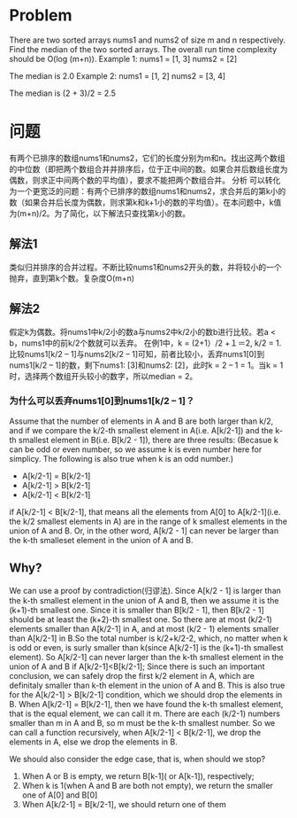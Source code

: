 # Problem
There are two sorted arrays nums1 and nums2 of size m and n respectively.
Find the median of the two sorted arrays. The overall run time complexity should be O(log (m+n)).
Example 1:
nums1 = [1, 3]
nums2 = [2]

The median is 2.0
Example 2:
nums1 = [1, 2]
nums2 = [3, 4]

The median is (2 + 3)/2 = 2.5

# 问题
有两个已排序的数组nums1和nums2，它们的长度分别为m和n。找出这两个数组的中位数（即把两个数组合并并排序后，位于正中间的数。如果合并后数组长度为偶数，则求正中间两个数的平均值），要求不能把两个数组合并。
分析
可以转化为一个更宽泛的问题：有两个已排序的数组nums1和nums2，求合并后的第k小的数（如果合并后长度为偶数，则求第k和k+1小的数的平均值）。在本问题中，k值为(m+n)/2。为了简化，以下解法只查找第k小的数。

## 解法1
类似归并排序的合并过程。不断比较nums1和nums2开头的数，并将较小的一个抛弃，直到第k个数。复杂度O(m+n)

## 解法2
假定k为偶数。将nums1中k/2小的数a与nums2中k/2小的数b进行比较。若a < b，nums1中的前k/2个数就可以丢弃。
在例1中，k = (2+1）/2 +１＝2, k/2 = 1. 比较nums1[k/2 – 1]与nums2[k/2 – 1]可知，前者比较小，丢弃nums1[0]到nums1[k/2 – 1]的数，剩下nums1: [3]和nums2: [2]，此时k = 2 – 1 = 1。当k = 1时，选择两个数组开头较小的数字，所以median = 2。

### 为什么可以丢弃nums1[0]到nums1[k/2 – 1]？
Assume that the number of elements in A and B are both larger than k/2, and if we compare the k/2-th smallest element in A(i.e. A[k/2-1]) and the k-th smallest element in B(i.e. B[k/2 - 1]), there are three results:
(Becasue k can be odd or even number, so we assume k is even number here for simplicy. The following is also true when k is an odd number.)

* A[k/2-1] = B[k/2-1]
* A[k/2-1] > B[k/2-1]
* A[k/2-1] < B[k/2-1]

if A[k/2-1] < B[k/2-1], that means all the elements from A[0] to A[k/2-1](i.e. the k/2 smallest elements in A) are in the range of k smallest elements in the union of A and B. Or, in the other word, A[k/2 - 1] can never be larger than the k-th smalleset element in the union of A and B.

## Why?
We can use a proof by contradiction(归谬法). Since A[k/2 - 1] is larger than the k-th smallest element in the union of A and B, then we assume it is the (k+1)-th smallest one. Since it is smaller than B[k/2 - 1], then B[k/2 - 1] should be at least the (k+2)-th smallest one. So there are at most (k/2-1) elements smaller than A[k/2-1] in A, and at most (k/2 - 1) elements smaller than A[k/2-1] in B.So the total number is k/2+k/2-2, which, no matter when k is odd or even, is surly smaller than k(since A[k/2-1] is the (k+1)-th smallest element). So A[k/2-1] can never larger than the k-th smallest element in the union of A and B if A[k/2-1]<B[k/2-1];
Since there is such an important conclusion, we can safely drop the first k/2 element in A, which are definitaly smaller than k-th element in the union of A and B. This is also true for the A[k/2-1] > B[k/2-1] condition, which we should drop the elements in B.
When A[k/2-1] = B[k/2-1], then we have found the k-th smallest element, that is the equal element, we can call it m. There are each (k/2-1) numbers smaller than m in A and B, so m must be the k-th smallest number. So we can call a function recursively, when A[k/2-1] < B[k/2-1], we drop the elements in A, else we drop the elements in B.


We should also consider the edge case, that is, when should we stop?
1. When A or B is empty, we return B[k-1]( or A[k-1]), respectively;
2. When k is 1(when A and B are both not empty), we return the smaller one of A[0] and B[0]
3. When A[k/2-1] = B[k/2-1], we should return one of them

